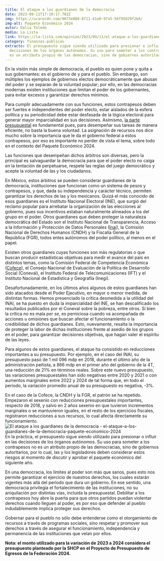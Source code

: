 ```yaml
---
title: El ataque a los guardianes de la democracia
date: 2023-09-11T17:10:17.702Z
img: https://ucarecdn.com/9073e088-8f11-41e0-97a5-56f95029f2b6/
img-alt: Paquete Económico 2024
autor: Dalia Toledo
medio: La Lista
link: https://la-lista.com/opinion/2023/09/11/el-ataque-a-los-guardianes-de-la-democracia-paquete-economico-2024
category: finanzas-publicas
extracto: El presupuesto sigue siendo utilizado para presionar o influir en las
  decisiones de los órganos autónomos. Su uso para someter a los contrapesos no
  es un atributo propio de las democracias, sino de gobiernos autoritarios.
---
```

En la visión más simple de democracia, el pueblo es quien pone y quita a sus gobernantes: es el gobierno de y para el pueblo. Sin embargo, son múltiples los ejemplos de gobiernos electos democráticamente que abusan del poder y se separan de la voluntad popular; por ello, en las democracias modernas existen instituciones que limitan el poder de los gobernantes, para evitar excesos y garantizar derechos mínimos.

Para cumplir adecuadamente con sus funciones, estos contrapesos deben ser fuertes e independientes del poder electo, estar aislados de la esfera política y su periodicidad debe estar desfasada de la lógica electoral para generar mayor imparcialidad en sus decisiones. Asimismo, [la parte presupuestal](https://www.finanzaspublicas.hacienda.gob.mx/work/models/Finanzas_Publicas/docs/paquete_economico/cgpe/cgpe_2024.pdf) es fundamental pues, para desempeñar sus tareas de manera eficiente, no basta la buena voluntad. La asignación de recursos nos dice mucho sobre la importancia que le da el gobierno federal a estos contrapesos, por eso es importante no perder de vista el tema, sobre todo en el contexto del Paquete Económico 2024.

Las funciones que desempeñan dichos árbitros son diversas, pero la principal es salvaguardar la democracia para que el poder electo no caiga en la tentación de perpetuarse, respete las reglas del juego democrático y acepte la voluntad de las y los ciudadanos.

En México, estos árbitros se pueden considerar guardianes de la democracia, instituciones que funcionan como un sistema de pesos y contrapesos, y que, dada su independencia y carácter técnico, permiten garantizar los derechos de las y los mexicanos. Quizá el más conocido de esos guardianes es el Instituto Nacional Electoral (INE), que surgió del reclamo popular para arrebatar la organización de las elecciones al gobierno, pues sus incentivos estaban naturalmente alineados a los del grupo en el poder. Otros guardianes que deben proteger la naturaleza democrática del Estado son el Instituto Nacional de Transparencia, Acceso a la Información y Protección de Datos Personales ([Inai](https://home.inai.org.mx/)), la Comisión Nacional de Derechos Humanos (CNDH) y la Fiscalía General de la República (FGR), todos entes autónomos del poder político, al menos en el papel.

Existen otros guardianes cuyas funciones son más regulatorias o que buscan producir estadísticas objetivas para medir el avance del país en distintos temas, como la Comisión Federal de Competencia Económica ([Cofece](https://www.cofece.mx/)), el Consejo Nacional de Evaluación de la Política de Desarrollo Social (Coneval), el Instituto Federal de Telecomunicaciones (IFT) y el Instituto Nacional de Estadística y Geografía (Inegi).

Desafortunadamente, en los últimos años algunos de estos guardianes han sido atacados desde el Poder Ejecutivo, en mayor o menor medida, de distintas formas. Hemos presenciado la crítica desmedida a la utilidad del INAI, se ha puesto en duda la imparcialidad del INE, se han descalificado los resultados publicados por el Coneval sobre la pobreza, entre otros. Si bien la crítica no es mala *per se*, es perniciosa cuando va acompañada de acciones u omisiones que buscan afectar el funcionamiento o la credibilidad de dichos guardianes. Esto, nuevamente, resalta la importancia de proteger la labor de dichas instituciones frente al asedio de los grupos en el poder, para garantizar decisiones objetivas, que hagan valer el espíritu de las leyes.

Para algunos de estos guardianes, el ataque ha consistido en reducciones importantes a su presupuesto. Por ejemplo, en el caso del INAI, su presupuesto pasó de 1 mil 096 mdp en 2018, durante el último año de la administración peñista, a 866 mdp en el primer año del gobierno de la 4T, una reducción de 21% en términos reales. Sobre este nuevo presupuesto, las variaciones presupuestales han sido negativas entre 2020 y 2021 o con aumentos marginales entre 2022 y 2024 de tal forma que, en todo el periodo, la variación promedio anual de su presupuesto es negativa, -3%.

En el caso de la Cofece, la CNDH y la FGR, el patrón se ha repetido. Empezaron el sexenio con reducciones presupuestales importantes, respecto de 2018, y salvo en 2 años sexenio en que tuvieron incrementos marginales o se mantuvieron iguales, en el resto de los ejercicios fiscales, registraron reducciones a sus recursos, lo cual afecta directamente su funcionamiento.![El ataque a los guardianes de la democracia - el-ataque-a-los-guardianes-de-la-democracia-paquete-economico-2024](https://i0.wp.com/la-lista.com/wp-content/uploads/2023/09/el-ataque-a-los-guardianes-de-la-democracia-paquete-economico-2024.jpg?resize=800%2C389&ssl=1)En la práctica, el presupuesto sigue siendo utilizado para presionar o influir en las decisiones de los órganos autónomos. Su uso para someter a los contrapesos no es un atributo propio de las democracias, sino de gobiernos autoritarios, por lo cual, las y los legisladores deben considerar estos riesgos al momento de discutir y aprobar el paquete económico del siguiente año.

En una democracia, los límites al poder son más que sanos, pues esto nos permite garantizar el ejercicio de nuestros derechos, los cuales estarán vigentes más allá del periodo que dura un gobierno. En ese sentido, una democracia privilegia el fortalecimiento de las instituciones, no su aniquilación por distintas vías, incluida la presupuestal. Debilitar a los contrapesos hoy abre la puerta para que otros partidos puedan violentar derechos cuando lleguen al poder, es por eso que defender al pueblo indudablemente implica proteger sus derechos.

Gobernar para el pueblo no sólo debe entenderse como el otorgamiento de recursos a través de programas sociales, sino respetar y promover sus derechos a través de asegurar el funcionamiento, independencia y permanencia de las instituciones que velan por ellos. 

**Nota: el monto utilizado para la variación de 2023 a 2024 considera el presupuesto planteado por la SHCP en el Proyecto de Presupuesto de Egresos de la Federación 2024.**